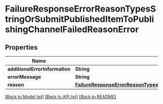 # FailureResponseErrorReasonTypesStringOrSubmitPublishedItemToPublishingChannelFailedReasonError

## Properties
Name | Type | Description | Notes
------------ | ------------- | ------------- | -------------
**additionalErrorInformation** | **String** |  | [optional] 
**errorMessage** | **String** |  | [optional] 
**reason** | [**FailureResponseErrorReasonTypesStringOrSubmitPublishedItemToPublishingChannelFailedReasonErrorReason**](FailureResponseErrorReasonTypesStringOrSubmitPublishedItemToPublishingChannelFailedReasonErrorReason.md) |  | 

[[Back to Model list]](../README.md#documentation-for-models) [[Back to API list]](../README.md#documentation-for-api-endpoints) [[Back to README]](../README.md)



